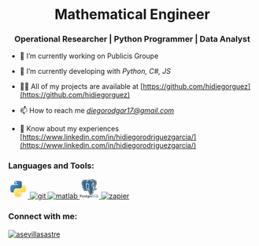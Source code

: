 <h1 align="center">Mathematical Engineer</h1>
<h3 align="center">Operational Researcher | Python Programmer | Data Analyst</h3>

- 🔭 I’m currently working on Publicis Groupe

- 🌱 I’m currently developing with *Python, C#, JS*

- 👨‍💻 All of my projects are available at [https://github.com/hidiegorguez](https://github.com/hidiegorguez)

- 📫 How to reach me *diegorodgar17@gmail.com*

- 📄 Know about my experiences [https://www.linkedin.com/in/hidiegorodriguezgarcia/](https://www.linkedin.com/in/hidiegorodriguezgarcia/)

<h3 align="left">Languages and Tools:</h3>
<p align="left"> <a href="https://www.python.org" target="_blank" rel="noreferrer"> <img src="https://raw.githubusercontent.com/devicons/devicon/master/icons/python/python-original.svg" alt="python" width="40" height="40"/> </a> <a href="https://git-scm.com/" target="_blank" rel="noreferrer"> <img src="https://www.vectorlogo.zone/logos/git-scm/git-scm-icon.svg" alt="git" width="40" height="40"/> </a> <a href="https://www.mathworks.com/" target="_blank" rel="noreferrer"> <img src="https://upload.wikimedia.org/wikipedia/commons/2/21/Matlab_Logo.png" alt="matlab" width="40" height="40"/> </a> <a href="https://www.postgresql.org" target="_blank" rel="noreferrer"> <img src="https://raw.githubusercontent.com/devicons/devicon/master/icons/postgresql/postgresql-original-wordmark.svg" alt="postgresql" width="40" height="40"/> </a> <a href="https://zapier.com" target="_blank" rel="noreferrer"> <img src="https://www.vectorlogo.zone/logos/zapier/zapier-icon.svg" alt="zapier" width="40" height="40"/> </a> </p>

<h3 align="left">Connect with me:</h3>
<p align="left">
<a href="https://linkedin.com/in/asevillasastre" target="blank"><img align="center" src="https://raw.githubusercontent.com/rahuldkjain/github-profile-readme-generator/master/src/images/icons/Social/linked-in-alt.svg" alt="asevillasastre" height="30" width="40" /></a>
</p>
